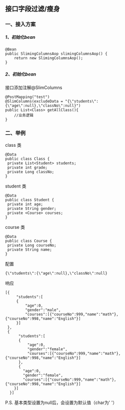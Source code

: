 ## 接口字段过滤/瘦身

### 一、接入方案

##### 1、初始化bean

```
@Bean
public SlimingColumnsAop slimingColumnsAop() {
    return new SlimingColumnsAop();
}
```

##### 2、初始化bean
接口添加注解@SlimColumns
```
@PostMapping("test")
@SlimColumns(excludeData = "{\"students\":{\"age\":null},\"classNo\":null}")
public List<Class> getAllClass(){
    //业务逻辑
}
```

### 二、举例

class 类
```
@Data
public class Class {
 private List<Student> students;
 private int grade;
 private Long classNo;
}
```

student 类
```
@Data
public class Student {
 private int age;
 private String gender;
 private <Course> courses;
}
```

course 类
```
@Data
public class Course {
 private Long courseNo;
 private String name;
}
```

配置

`{\"students\":{\"age\":null},\"classNo\":null}`

响应

```
[{
     "students":[
     {
         "age":0,
         "gender":"male",
         "courses":[{"courseNo":999,"name":"math"},{"courseNo":998,"name":"English"}]
     }]
 },
 {
      "students":[
      {
          "age":0,
          "gender":"female",
          "courses":[{"courseNo":999,"name":"math"},{"courseNo":998,"name":"English"}]
      },
      {
        "age":0,
        "gender":"female",
        "courses":[{"courseNo":999,"name":"math"},{"courseNo":998,"name":"English"}]
    }]
  }]
```

P.S. 基本类型设置为null后，会设置为默认值（char为' '）